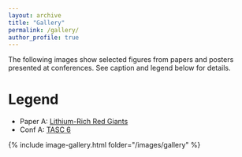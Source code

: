 ```yaml
---
layout: archive
title: "Gallery"
permalink: /gallery/
author_profile: true
---
```


<!-- {% include base_path %} -->
The following images show selected figures from papers and posters presented at conferences. See caption and legend below for details.

Legend
======
* Paper A: [Lithium-Rich Red Giants]()
* Conf A: [TASC 6](https://fys.kuleuven.be/ster/events/conferences/2020/tasc6)

{% include image-gallery.html folder="/images/gallery" %}

<!-- <div class="half">
  <div> 
    <img src="../images/tasc6_poster_lithium.jpeg" alt="" width="50%">
    <p>Poster presented at <a href="https://fys.kuleuven.be/ster/events/conferences/2020/tasc6">TASC 6</a>.</p>
  </div>
  <div> 
    <img src="../images/tasc6_poster_catalog.jpeg" alt="" width="50%">
    <p>Poster presented at <a href="https://fys.kuleuven.be/ster/events/conferences/2020/tasc6">TASC 6</a>.</p>
  </div>
  <div> 
    <img src="../images/w_vs_m_example.png" alt="" width="50%">
    <p>Figure 5 from paper on <a href="">lithium-rich red giants</a>.</p>
  </div>
  <div> 
    <img src="../images/ruwe.png" alt="" width="50%">
    <p>Figure 17 from paper on <a href="">lithium-rich red giants</a>.</p>
  </div>
</div> -->
